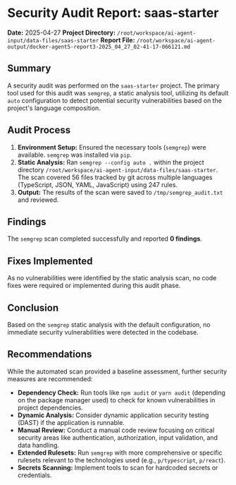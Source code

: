 # Security Audit Report: saas-starter

**Date:** 2025-04-27
**Project Directory:** `/root/workspace/ai-agent-input/data-files/saas-starter`
**Report File:** `/root/workspace/ai-agent-output/docker-agent5-report3-2025_04_27_02-41-17-066121.md`

## Summary

A security audit was performed on the `saas-starter` project. The primary tool used for this audit was `semgrep`, a static analysis tool, utilizing its default `auto` configuration to detect potential security vulnerabilities based on the project's language composition.

## Audit Process

1.  **Environment Setup:** Ensured the necessary tools (`semgrep`) were available. `semgrep` was installed via `pip`.
2.  **Static Analysis:** Ran `semgrep --config auto .` within the project directory `/root/workspace/ai-agent-input/data-files/saas-starter`. The scan covered 56 files tracked by git across multiple languages (TypeScript, JSON, YAML, JavaScript) using 247 rules.
3.  **Output:** The results of the scan were saved to `/tmp/semgrep_audit.txt` and reviewed.

## Findings

The `semgrep` scan completed successfully and reported **0 findings**.

## Fixes Implemented

As no vulnerabilities were identified by the static analysis scan, no code fixes were required or implemented during this audit phase.

## Conclusion

Based on the `semgrep` static analysis with the default configuration, no immediate security vulnerabilities were detected in the codebase.

## Recommendations

While the automated scan provided a baseline assessment, further security measures are recommended:
*   **Dependency Check:** Run tools like `npm audit` or `yarn audit` (depending on the package manager used) to check for known vulnerabilities in project dependencies.
*   **Dynamic Analysis:** Consider dynamic application security testing (DAST) if the application is runnable.
*   **Manual Review:** Conduct a manual code review focusing on critical security areas like authentication, authorization, input validation, and data handling.
*   **Extended Rulesets:** Run `semgrep` with more comprehensive or specific rulesets relevant to the technologies used (e.g., `p/typescript`, `p/react`).
*   **Secrets Scanning:** Implement tools to scan for hardcoded secrets or credentials.
